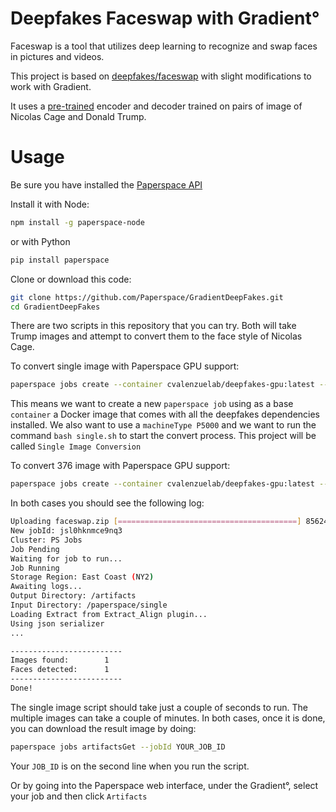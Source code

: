 # Deepfakes Faceswap with Gradient°

Faceswap is a tool that utilizes deep learning to recognize and swap faces in pictures and videos.

This project is based on [deepfakes/faceswap](https://github.com/deepfakes/faceswap) with slight modifications to work with Gradient. 

It uses a [pre-trained](https://github.com/deepfakes/faceswap-playground#training-data) encoder and decoder trained on pairs of image of Nicolas Cage and Donald Trump.

# Usage

Be sure you have installed the [Paperspace API](https://www.paperspace.com/api)

Install it with Node:
```bash
npm install -g paperspace-node
```

or with Python
```bash
pip install paperspace
```

Clone or download this code:
```bash
git clone https://github.com/Paperspace/GradientDeepFakes.git
cd GradientDeepFakes
```

There are two scripts in this repository that you can try. Both will take Trump images and attempt to convert them to the face style of Nicolas Cage.

To convert single image with Paperspace GPU support:

```bash
paperspace jobs create --container cvalenzuelab/deepfakes-gpu:latest --machineType P5000 --command 'bash single.sh' --project 'Single Image Conversion'
```

This means we want to create a new `paperspace job` using as a base `container` a Docker image that comes with all the deepfakes dependencies installed. We also want to use a `machineType P5000` and we want to run the command `bash single.sh` to start the convert process. This project will be called `Single Image Conversion`

To convert 376 image with Paperspace GPU support:

```bash
paperspace jobs create --container cvalenzuelab/deepfakes-gpu:latest --machineType P5000 --command 'bash multiple.sh' --project 'Mulitple Image Conversion'
```

In both cases you should see the following log:

```bash
Uploading faceswap.zip [========================================] 8562400/bps 100% 0.0s
New jobId: jsl0hknmce9nq3
Cluster: PS Jobs
Job Pending
Waiting for job to run...
Job Running
Storage Region: East Coast (NY2)
Awaiting logs...
Output Directory: /artifacts
Input Directory: /paperspace/single
Loading Extract from Extract_Align plugin...
Using json serializer
...

-------------------------
Images found:        1
Faces detected:      1
-------------------------
Done!
```

The single image script should take just a couple of seconds to run. The multiple images can take a couple of minutes. In both cases, once it is done, you can download the result image by doing: 

```bash
paperspace jobs artifactsGet --jobId YOUR_JOB_ID
```

Your `JOB_ID` is on the second line when you run the script.

Or by going into the Paperspace web interface, under the Gradient°, select your job and then click `Artifacts`
